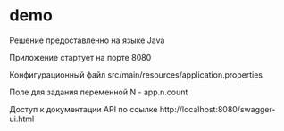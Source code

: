 # demo
Решение предоставленно на языке Java 

Приложение стартует на порте 8080

Конфигурационный файл src/main/resources/application.properties

Поле для задания переменной N - app.n.count

Доступ к документации API по ссылке http://localhost:8080/swagger-ui.html
